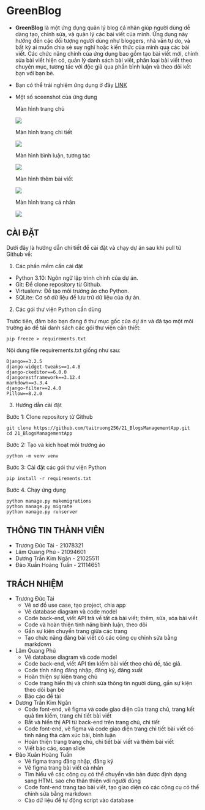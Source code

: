 # GreenBlog

- **GreenBlog** là một ứng dụng quản lý blog cá nhân giúp người dùng dễ dàng tạo, chỉnh sửa, và quản lý các bài viết của mình. Ứng dụng này hướng đến các đối tượng người dùng như bloggers, nhà văn tự do, và bất kỳ ai muốn chia sẻ suy nghĩ hoặc kiến thức của mình qua các bài viết. Các chức năng chính của ứng dụng bao gồm tạo bài viết mới, chỉnh sửa bài viết hiện có, quản lý danh sách bài viết, phân loại bài viết theo chuyên mục, tương tác với độc giả qua phần bình luận và theo dõi kết bạn với bạn bè.

- Bạn có thể trải nghiệm ứng dụng ở đây [LINK](http://127.0.0.1:8000/home/)

- Một số sceenshot của ứng dụng

    Màn hình trang chủ 
    
     ![](https://i.imgur.com/VR8bf3h.png)
     
    Màn hình trang chi tiết 
    
     ![](https://i.imgur.com/qiW2MUh.png)
     
    Màn hình bình luận, tương tác 
    
     ![](https://i.imgur.com/Bm2wAgO.png)
     
    Màn hình thêm bài viết 
    
     ![](https://i.imgur.com/qAmFKxh.png)
     
    Màn hình trang cá nhân 
    
     ![](https://i.imgur.com/l09mFni.png)

## CÀI ĐẶT

Dưới đây là hướng dẫn chi tiết để cài đặt và chạy dự án sau khi pull từ Github về:

1. Các phần mềm cần cài đặt

- Python 3.10: Ngôn ngữ lập trình chính của dự án.
- Git: Để clone repository từ Github.
- Virtualenv: Để tạo môi trường ảo cho Python.
- SQLite: Cơ sở dữ liệu để lưu trữ dữ liệu của dự án.

2. Các gói thư viện Python cần dùng

Trước tiên, đảm bảo bạn đang ở thư mục gốc của dự án và đã tạo một môi trường ảo để tải danh sách các gói thư viện cần thiết:

    pip freeze > requirements.txt

Nội dung file requirements.txt giống như sau:

    Django==3.2.5
    django-widget-tweaks==1.4.8
    django-ckeditor==6.0.0
    djangorestframework==3.12.4
    markdown==3.3.4
    django-filter==2.4.0
    Pillow==8.2.0
    
3. Hướng dẫn cài đặt

Bước 1: Clone repository từ Github

    git clone https://github.com/taitruong256/21_BlogsManagementApp.git
    cd 21_BlogsManagementApp

Bước 2: Tạo và kích hoạt môi trường ảo

    python -m venv venv
    
Bước 3: Cài đặt các gói thư viện Python

    pip install -r requirements.txt
    
Bước 4. Chạy ứng dụng

    python manage.py makemigrations
    python manage.py migrate
    python manage.py runserver


## THÔNG TIN THÀNH VIÊN

- Trương Đức Tài - 21078321
- Lâm Quang Phú - 21094601
- Dương Trần Kim Ngân - 21025511
- Đào Xuần Hoàng Tuấn - 21114651


## TRÁCH NHIỆM

- Trương Đức Tài
    - Vẽ sơ đồ use case, tạo project, chia app
    - Vẽ database diagram và code model 
    - Code back-end, viết API trả về tất cả bài viết; thêm, sửa, xóa bài viết 
    - Code và hoàn thiện tính năng bình luận, theo dõi  
    - Gắn sự kiện chuyển trang giữa các trang 
    - Tạo chức năng đăng bài viết có các công cụ chỉnh sửa bằng markdown 
- Lâm Quang Phú
    - Vẽ database diagram và code model 
    - Code back-end, viết API tìm kiếm bài viết theo chủ đề, tác giả. 
    - Code tính năng đăng nhập, đăng ký, đăng xuất 
    - Hoàn thiện sự kiện trang chủ 
    - Code trang hiển thị và chỉnh sửa thông tin người dùng, gắn sự kiện theo dõi bạn bè 
    - Báo cáo đề tài 
- Dương Trần Kim Ngân 
    - Code font-end, vẽ figma và code giao diện của trang chủ, trang kết quả tìm kiếm, trang chi tiết bài viết 
    - Bắt và hiển thị API từ back-end trên trang chủ, chi tiết 
    - Code font-end, vẽ figma và code giao diện trang chi tiết bài viết có tính năng thả cảm xúc bài, bình luận
    - Hoàn thiện trang trang chủ, chi tiết bài viết và thêm bài viết
    - Viết báo cáo, soạn slide 
- Đào Xuân Hoàng Tuấn 
    - Vẽ figma trang đăng nhập, đăng ký
    - Vẽ figma trang bài viết cá nhân 
    - Tìm hiểu về các công cụ có thể chuyển văn bản được định dạng sang HTML sao cho thân thiện với người dùng 
    - Code font-end trang tạo bài viết, tạo giao diện có các công cụ có thể chỉnh sửa bằng markdown 
    - Cào dữ liệu để tự động script vào database
